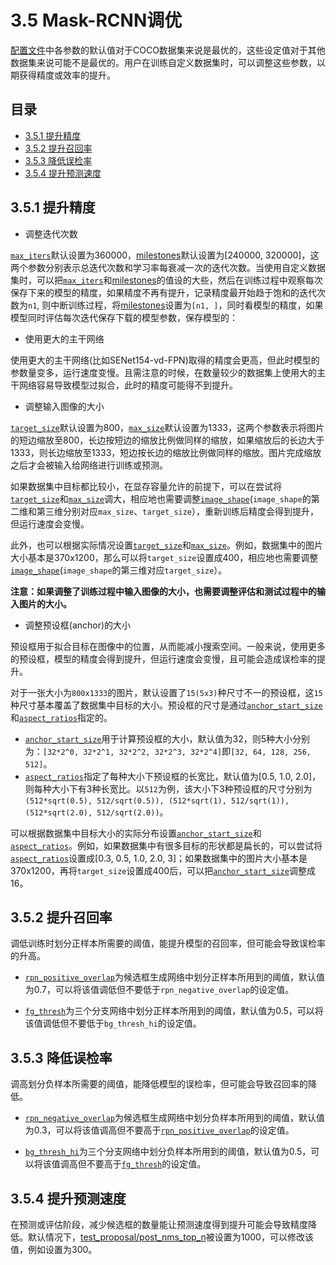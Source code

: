 # 3.5 Mask-RCNN调优

[配置文件](../../configs)中各参数的默认值对于COCO数据集来说是最优的，这些设定值对于其他数据集来说可能不是最优的。用户在训练自定义数据集时，可以调整这些参数，以期获得精度或效率的提升。

## 目录
* [3.5.1 提升精度](#351-提升精度)
* [3.5.2 提升召回率](#352-提升召回率)
* [3.5.3 降低误检率](#353-降低误检率)
* [3.5.4 提升预测速度](#354-提升预测速度)

## 3.5.1 提升精度

* 调整迭代次数

[`max_iters`](https://github.com/FlyingQianMM/PaddleSolution/blob/22486cf0cacd349994ffbd9916338037826d8188/configs/mask_rcnn_r50_vd_fpn.yml#L6)默认设置为360000，[milestones](https://github.com/FlyingQianMM/PaddleSolution/blob/22486cf0cacd349994ffbd9916338037826d8188/configs/mask_rcnn_r50_vd_fpn.yml#L102)默认设置为[240000, 320000]，这两个参数分别表示总迭代次数和学习率每衰减一次的迭代次数。当使用自定义数据集时，可以把[`max_iters`](https://github.com/FlyingQianMM/PaddleSolution/blob/22486cf0cacd349994ffbd9916338037826d8188/configs/mask_rcnn_r50_vd_fpn.yml#L6)和[milestones](https://github.com/FlyingQianMM/PaddleSolution/blob/22486cf0cacd349994ffbd9916338037826d8188/configs/mask_rcnn_r50_vd_fpn.yml#L102)的值设的大些，然后在训练过程中观察每次保存下来的模型的精度，如果精度不再有提升，记录精度最开始趋于饱和的迭代次数为`n1`, 则中断训练过程，将[milestones](https://github.com/FlyingQianMM/PaddleSolution/blob/22486cf0cacd349994ffbd9916338037826d8188/configs/mask_rcnn_r50_vd_fpn.yml#L102)设置为`[n1, ]`，同时看模型的精度，如果模型同时评估每次迭代保存下载的模型参数，保存模型的：



* 使用更大的主干网络

使用更大的主干网络(比如SENet154-vd-FPN)取得的精度会更高，但此时模型的参数量变多，运行速度变慢。且需注意的时候，在数量较少的数据集上使用大的主干网络容易导致模型过拟合，此时的精度可能得不到提升。

* 调整输入图像的大小

[`target_size`](https://github.com/FlyingQianMM/PaddleSolution/blob/22486cf0cacd349994ffbd9916338037826d8188/configs/mask_rcnn_r50_vd_fpn.yml#L135)默认设置为800，[`max_size`](https://github.com/FlyingQianMM/PaddleSolution/blob/22486cf0cacd349994ffbd9916338037826d8188/configs/mask_rcnn_r50_vd_fpn.yml#L136)默认设置为1333，这两个参数表示将图片的短边缩放至800，长边按短边的缩放比例做同样的缩放，如果缩放后的长边大于1333，则长边缩放至1333，短边按长边的缩放比例做同样的缩放。图片完成缩放之后才会被输入给网络进行训练或预测。

如果数据集中目标都比较小，在显存容量允许的前提下，可以在尝试将[`target_size`](https://github.com/FlyingQianMM/PaddleSolution/blob/22486cf0cacd349994ffbd9916338037826d8188/configs/mask_rcnn_r50_vd_fpn.yml#L135)和[`max_size`](https://github.com/FlyingQianMM/PaddleSolution/blob/22486cf0cacd349994ffbd9916338037826d8188/configs/mask_rcnn_r50_vd_fpn.yml#L136)调大，相应地也需要调整[`image_shape`](https://github.com/FlyingQianMM/PaddleSolution/blob/22486cf0cacd349994ffbd9916338037826d8188/configs/mask_rcnn_r50_vd_fpn.yml#L118)(`image_shape`的第二维和第三维分别对应`max_size`、`target_size`），重新训练后精度会得到提升，但运行速度会变慢。

此外，也可以根据实际情况设置[`target_size`](https://github.com/FlyingQianMM/PaddleSolution/blob/22486cf0cacd349994ffbd9916338037826d8188/configs/mask_rcnn_r50_vd_fpn.yml#L135)和[`max_size`](https://github.com/FlyingQianMM/PaddleSolution/blob/22486cf0cacd349994ffbd9916338037826d8188/configs/mask_rcnn_r50_vd_fpn.yml#L136)。例如，数据集中的图片大小基本是370x1200，那么可以将`target_size`设置成400，相应地也需要调整[`image_shape`](https://github.com/FlyingQianMM/PaddleSolution/blob/22486cf0cacd349994ffbd9916338037826d8188/configs/mask_rcnn_r50_vd_fpn.yml#L118)(`image_shape`的第三维对应`target_size`）。

**注意：如果调整了训练过程中输入图像的大小，也需要调整评估和测试过程中的输入图片的大小。**

* 调整预设框(anchor)的大小

预设框用于拟合目标在图像中的位置，从而能减小搜索空间。一般来说，使用更多的预设框，模型的精度会得到提升，但运行速度会变慢，且可能会造成误检率的提升。

对于一张大小为`800x1333`的图片，默认设置了`15(5x3)`种尺寸不一的预设框，这`15`种尺寸基本覆盖了数据集中目标的大小。预设框的尺寸是通过[`anchor_start_size`](https://github.com/FlyingQianMM/PaddleSolution/blob/22486cf0cacd349994ffbd9916338037826d8188/configs/mask_rcnn_r50_vd_fpn.yml#L40)和[`aspect_ratios`](https://github.com/FlyingQianMM/PaddleSolution/blob/22486cf0cacd349994ffbd9916338037826d8188/configs/mask_rcnn_r50_vd_fpn.yml#L38)指定的。
   * [`anchor_start_size`](https://github.com/FlyingQianMM/PaddleSolution/blob/22486cf0cacd349994ffbd9916338037826d8188/configs/mask_rcnn_r50_vd_fpn.yml#L40)用于计算预设框的大小，默认值为32，则5种大小分别为：`[32*2^0, 32*2^1, 32*2^2, 32*2^3, 32*2^4]`即`[32, 64, 128, 256, 512]`。
   * [`aspect_ratios`](https://github.com/FlyingQianMM/PaddleSolution/blob/22486cf0cacd349994ffbd9916338037826d8188/configs/mask_rcnn_r50_vd_fpn.yml#L38)指定了每种大小下预设框的长宽比，默认值为[0.5, 1.0, 2.0]，则每种大小下有3种长宽比。以`512`为例，该大小下3种预设框的尺寸分别为`(512*sqrt(0.5), 512/sqrt(0.5)), (512*sqrt(1), 512/sqrt(1)), (512*sqrt(2.0), 512/sqrt(2.0))`。

可以根据数据集中目标大小的实际分布设置[`anchor_start_size`](https://github.com/FlyingQianMM/PaddleSolution/blob/22486cf0cacd349994ffbd9916338037826d8188/configs/mask_rcnn_r50_vd_fpn.yml#L40)和[`aspect_ratios`](https://github.com/FlyingQianMM/PaddleSolution/blob/22486cf0cacd349994ffbd9916338037826d8188/configs/mask_rcnn_r50_vd_fpn.yml#L38)。例如，如果数据集中有很多目标的形状都是扁长的，可以尝试将[`aspect_ratios`](https://github.com/FlyingQianMM/PaddleSolution/blob/22486cf0cacd349994ffbd9916338037826d8188/configs/mask_rcnn_r50_vd_fpn.yml#L38)设置成[0.3, 0.5, 1.0, 2.0, 3]；如果数据集中的图片大小基本是370x1200，再将`target_size`设置成400后，可以把[`anchor_start_size`](https://github.com/FlyingQianMM/PaddleSolution/blob/22486cf0cacd349994ffbd9916338037826d8188/configs/mask_rcnn_r50_vd_fpn.yml#L40)调整成16。

## 3.5.2 提升召回率

调低训练时划分正样本所需要的阈值，能提升模型的召回率，但可能会导致误检率的升高。

* [`rpn_positive_overlap`](https://github.com/FlyingQianMM/PaddleSolution/blob/22486cf0cacd349994ffbd9916338037826d8188/configs/mask_rcnn_r50_vd_fpn.yml#L48)为候选框生成网络中划分正样本所用到的阈值，默认值为0.7，可以将该值调低但不要低于`rpn_negative_overlap`的设定值。

* [`fg_thresh`](https://github.com/FlyingQianMM/PaddleSolution/blob/22486cf0cacd349994ffbd9916338037826d8188/configs/mask_rcnn_r50_vd_fpn.yml#L82)为三个分支网络中划分正样本所用到的阈值，默认值为0.5，可以将该值调低但不要低于`bg_thresh_hi`的设定值。

## 3.5.3 降低误检率

调高划分负样本所需要的阈值，能降低模型的误检率，但可能会导致召回率的降低。

* [`rpn_negative_overlap`](https://github.com/FlyingQianMM/PaddleSolution/blob/22486cf0cacd349994ffbd9916338037826d8188/configs/mask_rcnn_r50_vd_fpn.yml#L47)为候选框生成网络中划分负样本所用到的阈值，默认值为0.3，可以将该值调高但不要高于[`rpn_positive_overlap`](https://github.com/FlyingQianMM/PaddleSolution/blob/22486cf0cacd349994ffbd9916338037826d8188/configs/mask_rcnn_r50_vd_fpn.yml#L48)的设定值。

* [`bg_thresh_hi`](https://github.com/FlyingQianMM/PaddleSolution/blob/22486cf0cacd349994ffbd9916338037826d8188/configs/mask_rcnn_r50_vd_fpn.yml#L79)为三个分支网络中划分负样本所用到的阈值，默认值为0.5，可以将该值调高但不要高于[`fg_thresh`](https://github.com/FlyingQianMM/PaddleSolution/blob/22486cf0cacd349994ffbd9916338037826d8188/configs/mask_rcnn_r50_vd_fpn.yml#L82)的设定值。


## 3.5.4 提升预测速度

在预测或评估阶段，减少候选框的数量能让预测速度得到提升可能会导致精度降低。默认情况下，[test_proposal/post_nms_top_n](https://github.com/FlyingQianMM/PaddleSolution/blob/22486cf0cacd349994ffbd9916338037826d8188/configs/mask_rcnn_r50_vd_fpn.yml#L59)被设置为1000，可以修改该值，例如设置为300。
